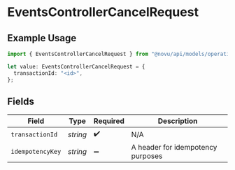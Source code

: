 # EventsControllerCancelRequest

## Example Usage

```typescript
import { EventsControllerCancelRequest } from "@novu/api/models/operations";

let value: EventsControllerCancelRequest = {
  transactionId: "<id>",
};
```

## Fields

| Field                             | Type                              | Required                          | Description                       |
| --------------------------------- | --------------------------------- | --------------------------------- | --------------------------------- |
| `transactionId`                   | *string*                          | :heavy_check_mark:                | N/A                               |
| `idempotencyKey`                  | *string*                          | :heavy_minus_sign:                | A header for idempotency purposes |